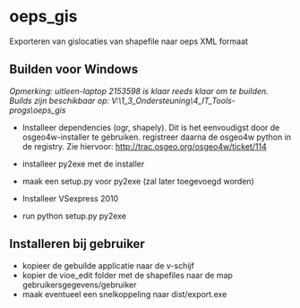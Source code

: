 oeps_gis
========

Exporteren van gislocaties van shapefile naar oeps XML formaat

Builden voor Windows
--------------------

*Opmerking: uitleen-laptop 2153598 is klaar reeds klaar om te builden. Builds 
zijn beschikbaar op: V:\1_3_Ondersteuning\4_IT_Tools-progs\oeps_gis*

* Installeer dependencies (ogr, shapely). Dit is het eenvoudigst door de 
osgeo4w-installer te gebruiken. registreer daarna de osgeo4w python in de
registry. Zie hiervoor: http://trac.osgeo.org/osgeo4w/ticket/114

* installeer py2exe met de installer

* maak een setup.py voor py2exe (zal later toegevoegd worden)

* Installeer VSexpress 2010

* run python setup.py py2exe

Installeren bij gebruiker
-------------------------

* kopieer de gebuilde applicatie naar de v-schijf
* kopier de vioe_edit folder met de shapefiles naar de map gebruikersgegevens/gebruiker
* maak eventueel een snelkoppeling naar dist/export.exe

